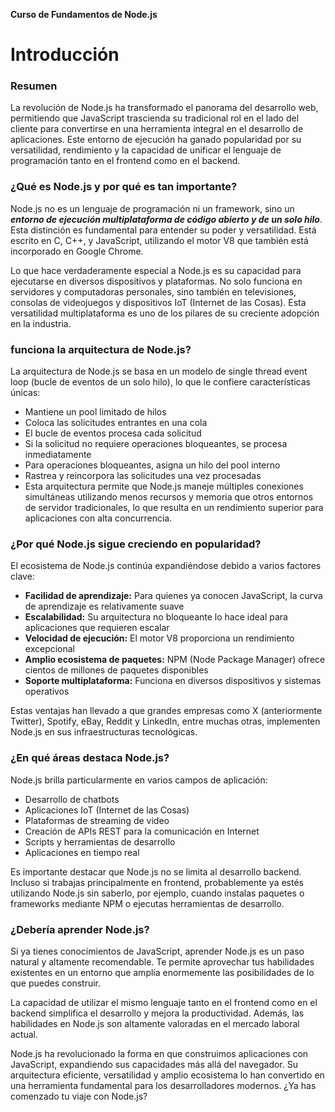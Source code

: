 **Curso de Fundamentos de Node.js**
# Introducción

### Resumen
La revolución de Node.js ha transformado el panorama del desarrollo web, permitiendo que JavaScript trascienda su tradicional rol en el lado del cliente para convertirse en una herramienta integral en el desarrollo de aplicaciones. Este entorno de ejecución ha ganado popularidad por su versatilidad, rendimiento y la capacidad de unificar el lenguaje de programación tanto en el frontend como en el backend.

### ¿Qué es Node.js y por qué es tan importante?
Node.js no es un lenguaje de programación ni un framework, sino un _**entorno de ejecución multiplataforma de código abierto y de un solo hilo**_. Esta distinción es fundamental para entender su poder y versatilidad. Está escrito en C, C++, y JavaScript, utilizando el motor V8 que también está incorporado en Google Chrome.

Lo que hace verdaderamente especial a Node.js es su capacidad para ejecutarse en diversos dispositivos y plataformas. No solo funciona en servidores y computadoras personales, sino también en televisiones, consolas de videojuegos y dispositivos IoT (Internet de las Cosas). Esta versatilidad multiplataforma es uno de los pilares de su creciente adopción en la industria.

### funciona la arquitectura de Node.js?
La arquitectura de Node.js se basa en un modelo de single thread event loop (bucle de eventos de un solo hilo), lo que le confiere características únicas:

* Mantiene un pool limitado de hilos
* Coloca las solicitudes entrantes en una cola
* El bucle de eventos procesa cada solicitud
* Si la solicitud no requiere operaciones bloqueantes, se procesa inmediatamente
* Para operaciones bloqueantes, asigna un hilo del pool interno
* Rastrea y reincorpora las solicitudes una vez procesadas
* Esta arquitectura permite que Node.js maneje múltiples conexiones simultáneas utilizando menos recursos y memoria que otros entornos de servidor tradicionales, lo que resulta en un rendimiento superior para aplicaciones con alta concurrencia.

### ¿Por qué Node.js sigue creciendo en popularidad?
El ecosistema de Node.js continúa expandiéndose debido a varios factores clave:

* __Facilidad de aprendizaje:__ Para quienes ya conocen JavaScript, la curva de aprendizaje es relativamente suave
* __Escalabilidad:__ Su arquitectura no bloqueante lo hace ideal para aplicaciones que requieren escalar
* __Velocidad de ejecución:__ El motor V8 proporciona un rendimiento excepcional
* __Amplio ecosistema de paquetes:__ NPM (Node Package Manager) ofrece cientos de millones de paquetes disponibles
* __Soporte multiplataforma:__ Funciona en diversos dispositivos y sistemas operativos

Estas ventajas han llevado a que grandes empresas como X (anteriormente Twitter), Spotify, eBay, Reddit y LinkedIn, entre muchas otras, implementen Node.js en sus infraestructuras tecnológicas.

### ¿En qué áreas destaca Node.js?
Node.js brilla particularmente en varios campos de aplicación:

* Desarrollo de chatbots
* Aplicaciones IoT (Internet de las Cosas)
* Plataformas de streaming de video
* Creación de APIs REST para la comunicación en Internet
* Scripts y herramientas de desarrollo
* Aplicaciones en tiempo real

Es importante destacar que Node.js no se limita al desarrollo backend. Incluso si trabajas principalmente en frontend, probablemente ya estés utilizando Node.js sin saberlo, por ejemplo, cuando instalas paquetes o frameworks mediante NPM o ejecutas herramientas de desarrollo.

### ¿Debería aprender Node.js?
Si ya tienes conocimientos de JavaScript, aprender Node.js es un paso natural y altamente recomendable. Te permite aprovechar tus habilidades existentes en un entorno que amplía enormemente las posibilidades de lo que puedes construir.

La capacidad de utilizar el mismo lenguaje tanto en el frontend como en el backend simplifica el desarrollo y mejora la productividad. Además, las habilidades en Node.js son altamente valoradas en el mercado laboral actual.

Node.js ha revolucionado la forma en que construimos aplicaciones con JavaScript, expandiendo sus capacidades más allá del navegador. Su arquitectura eficiente, versatilidad y amplio ecosistema lo han convertido en una herramienta fundamental para los desarrolladores modernos. ¿Ya has comenzado tu viaje con Node.js?